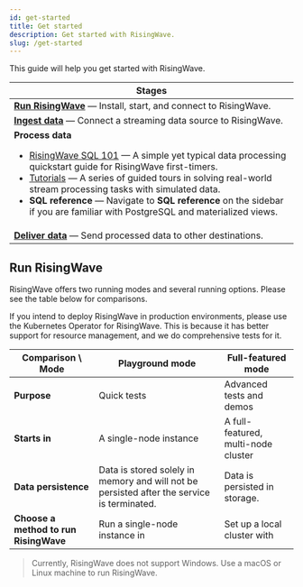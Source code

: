 ```yaml
---
id: get-started
title: Get started
description: Get started with RisingWave.
slug: /get-started
---
```


This guide will help you get started with RisingWave.

|Stages |
|---|
|[**Run RisingWave**](#run-risingwave) — Install, start, and connect to RisingWave.|
|[**Ingest data**](/sql/commands/sql-create-source.md) — Connect a streaming data source to RisingWave.|
|**Process data** <ul><li>[RisingWave SQL 101](risingwave-sql-101.md) — A simple yet typical data processing quickstart guide for RisingWave first-timers.</li><li>[Tutorials](/tutorials/real-time-ad-performance-analysis.md) — A series of guided tours in solving real-world stream processing tasks with simulated data.</li><li>**SQL reference** — Navigate to **SQL reference** on the sidebar if you are familiar with PostgreSQL and materialized views.</li></ul>|
|[**Deliver data**](/sql/commands/sql-create-sink.md) — Send processed data to other destinations.|


## Run RisingWave

RisingWave offers two running modes and several running options. Please see the table below for comparisons. 

If you intend to deploy RisingWave in production environments, please use the Kubernetes Operator for RisingWave. This is because it has better support for resource management, and we do comprehensive tests for it.

|Comparison \ Mode|Playground mode|Full-featured mode|
|---|---|---|
|**Purpose**|Quick tests|Advanced tests and demos|
|**Starts in**|A single-node instance|A full-featured, multi-node cluster|
|**Data persistence**|Data is stored solely in memory and will not be persisted after the service is terminated.|Data is persisted in storage.|
|**Choose a method to run RisingWave**|Run a single-node instance in<br /><lightButton text="Local environment" doc="risingwave-local"/><lightButton text="Docker" doc="risingwave-docker-image"/>|Set up a local cluster with<br /><lightButton text="Docker Compose" doc="risingwave-docker-compose"/><lightButton text="Kubernetes" doc="risingwave-kubernetes"/>|

> Currently, RisingWave does not support Windows. Use a macOS or Linux machine to run RisingWave.


